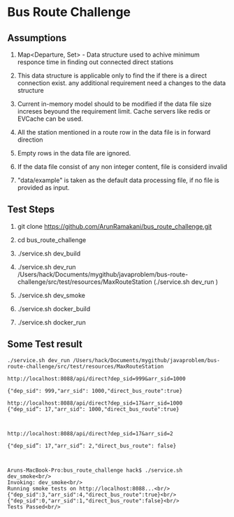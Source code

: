 
# Bus Route Challenge

<h2>Assumptions</h2>

1) Map<Departure, Set<Arrival>> - Data structure used to achive minimum responce time in finding out connected direct stations

2) This data structure is applicable only to find the if there is a direct connection exist. any additional requirement need a changes to the data structure

3) Current in-memory model should to be modified if the data file size increses beyound the requirement limit. Cache servers like redis or EVCache can be used. 
 
4) All the station mentioned in a route row in the data file is in forward direction 

5) Empty rows in the data file are ignored.

6) If the data file consist of any non integer content, file is considerd invalid

7) "data/example" is taken as the default data processing file, if no file is provided as input.


<h2>Test Steps</h2>

1) git clone https://github.com/ArunRamakani/bus_route_challenge.git

2) cd bus_route_challenge

3) ./service.sh dev_build

4) ./service.sh dev_run /Users/hack/Documents/mygithub/javaproblem/bus-route-challenge/src/test/resources/MaxRouteStation  (./service.sh dev_run <file-name>)

5) ./service.sh dev_smoke

6) ./service.sh docker_build

7) ./service.sh docker_run


<h2>Some Test result </h2>

``` 
./service.sh dev_run /Users/hack/Documents/mygithub/javaproblem/bus-route-challenge/src/test/resources/MaxRouteStation

http://localhost:8088/api/direct?dep_sid=999&arr_sid=1000

{"dep_sid": 999,"arr_sid": 1000,"direct_bus_route":true}

http://localhost:8088/api/direct?dep_sid=17&arr_sid=1000
{"dep_sid”: 17,"arr_sid": 1000,"direct_bus_route":true}



http://localhost:8088/api/direct?dep_sid=17&arr_sid=2

{"dep_sid”: 17,"arr_sid”: 2,"direct_bus_route": false}



Aruns-MacBook-Pro:bus_route_challenge hack$ ./service.sh dev_smoke<br/>
Invoking: dev_smoke<br/>
Running smoke tests on http://localhost:8088...<br/>
{"dep_sid":3,"arr_sid":4,"direct_bus_route":true}<br/>
{"dep_sid":0,"arr_sid":1,"direct_bus_route":false}<br/>
Tests Passed<br/>
```

